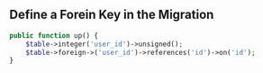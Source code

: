 ## Define a Forein Key in the Migration

```php
public function up() {
	$table->integer('user_id')->unsigned();
	$table->foreign->('user_id')->references('id')->on('id');   
}
```

